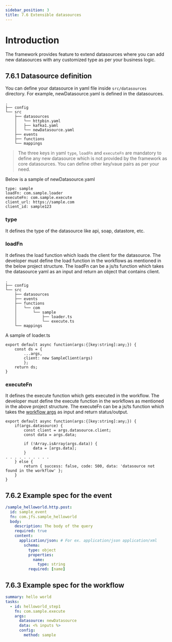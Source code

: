 ```yaml
---
sidebar_position: 3
title: 7.6 Extensible datasources
---
```


# Introduction

The framework provides feature to extend datasources where you can add new datasources with any customized type as per your business logic.

## 7.6.1 Datasource definition
You can define your datasource in yaml file inside `src/datasources` directory. For example, newDatasource.yaml is defined in the datasources.
```
.
├── config
└── src
    ├── datasources
    │   └── httpbin.yaml
    │   ├── kafka1.yaml
    │   └── newDatasource.yaml
    ├── events
    ├── functions
    └── mappings
```

> The three keys in yaml `type`, `loadFn` and `executeFn` are mandatory to define any new datasource which is not provided by the framework as core datasources. You can define other key/vaue pairs as per your need.

Below is a sample of newDatasource.yaml
```
type: sample
loadFn: com.sample.loader
executeFn: com.sample.execute
client_url: https://sample.com
client_id: sample123
```

### type
It defines the type of the datasource like api, soap, datastore, etc.

### loadFn
It defines the load function which loads the client for the datasource. The developer must define the load function in the workflows as mentioned in the below project structure. The loadFn can be a js/ts function which takes the datasource yaml as an input and return an object that contains client.

```
.
├── config
└── src
    ├── datasources
    ├── events
    ├── functions
    │   └── com
    │       └── sample
    │           ├── loader.ts
    │           └── execute.ts
    └── mappings
```

A sample of loader.ts
```
export default async function(args:{[key:string]:any;}) {
    const ds = {
        ...args,
        client: new SampleClient(args)
        };
    return ds;    
}
```

### executeFn
It defines the execute function which gets executed in the workflow. The developer must define the execute function in the workflows as mentioned in the above project structure. The executeFn can be a js/ts function which takes the [workflow args](../workflows.md/#62-the-tasks-within-workflows) as input and return status/output.

```
export default async function(args:{[key:string]:any;}) {
    if(args.datasource) {
        const client = args.datasource.client;
        const data = args.data;

        if (!Array.isArray(args.data)) {
            data = [args.data];
        }
. . . . . . . . . .    
    } else {
        return { success: false, code: 500, data: 'datasource not found in the workflow' };
    }
}
```

## 7.6.2 Example spec for the event
``` yaml
/sample_helloworld.http.post:
  id: sample_event
  fn: com.jfs.sample_helloworld
  body: 
    description: The body of the query
    required: true
    content:
      application/json: # For ex. application/json application/xml
        schema: 
          type: object
          properties:
            name: 
              type: string
          required: [name]
```

## 7.6.3 Example spec for the workflow
``` yaml
summary: hello world
tasks:
  - id: helloworld_step1
    fn: com.sample.execute
    args:
      datasource: newDatasource
      data: <% inputs %>
      config:
        method: sample
```
